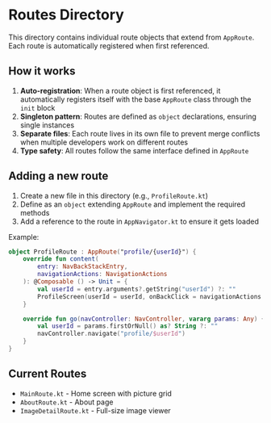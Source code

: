 # Routes Directory

This directory contains individual route objects that extend from `AppRoute`. Each route is automatically registered when first referenced.

## How it works

1. **Auto-registration**: When a route object is first referenced, it automatically registers itself with the base `AppRoute` class through the `init` block
2. **Singleton pattern**: Routes are defined as `object` declarations, ensuring single instances
3. **Separate files**: Each route lives in its own file to prevent merge conflicts when multiple developers work on different routes
4. **Type safety**: All routes follow the same interface defined in `AppRoute`

## Adding a new route

1. Create a new file in this directory (e.g., `ProfileRoute.kt`)
2. Define as an `object` extending `AppRoute` and implement the required methods
3. Add a reference to the route in `AppNavigator.kt` to ensure it gets loaded

Example:
```kotlin
object ProfileRoute : AppRoute("profile/{userId}") {
    override fun content(
        entry: NavBackStackEntry,
        navigationActions: NavigationActions
    ): @Composable () -> Unit = {
        val userId = entry.arguments?.getString("userId") ?: ""
        ProfileScreen(userId = userId, onBackClick = navigationActions::navigateBack)
    }

    override fun go(navController: NavController, vararg params: Any) {
        val userId = params.firstOrNull() as? String ?: ""
        navController.navigate("profile/$userId")
    }
}
```

## Current Routes

- `MainRoute.kt` - Home screen with picture grid
- `AboutRoute.kt` - About page
- `ImageDetailRoute.kt` - Full-size image viewer